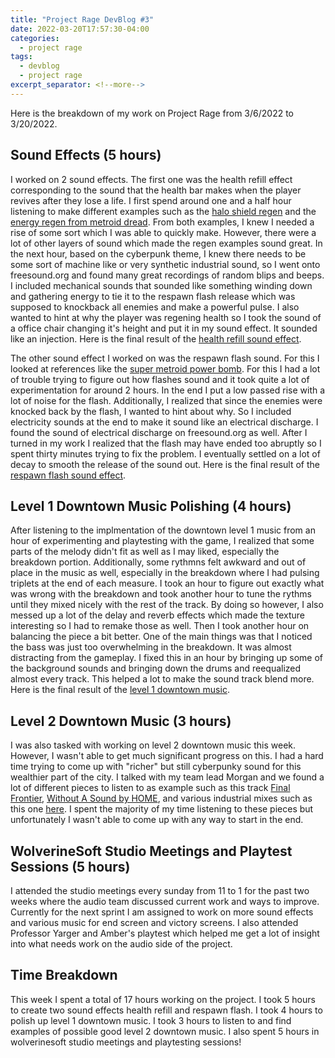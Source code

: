 ```yaml
---
title: "Project Rage DevBlog #3"
date: 2022-03-20T17:57:30-04:00
categories:
  - project rage
tags:
  - devblog
  - project rage
excerpt_separator: <!--more-->
---
```


Here is the breakdown of my work on Project Rage from 3/6/2022 to 3/20/2022.

## Sound Effects (5 hours)

I worked on 2 sound effects. The first one was the health refill effect corresponding to the sound that the health bar makes when the player revives after they lose a life. I first spend around one and a half hour listening to make different examples such as the [halo shield regen](https://www.youtube.com/watch?v=mTt2Rjpzpfc) and the [energy regen from metroid dread](https://youtu.be/7_YC7IW1zCU?t=2033). From both examples, I knew I needed a rise of some sort which I was able to quickly make. However, there were a lot of other layers of sound which made the regen examples sound great. In the next hour, based on the cyberpunk theme, I knew there needs to be some sort of machine like or very synthetic industrial sound, so I went onto freesound.org and found many great recordings of random blips and beeps. I included mechanical sounds that sounded like something winding down and gathering energy to tie it to the respawn flash release which was supposed to knockback all enemies and make a powerful pulse. I also wanted to hint at why the player was regening health so I took the sound of a office chair changing it's height and put it in my sound effect. It sounded like an injection. Here is the final result of the [health refill sound effect](https://studio.eecs.umich.edu/jira/secure/attachment/12084/HealthRefill.wav).

The other sound effect I worked on was the respawn flash sound. For this I looked at references like the [super metroid power bomb](https://www.youtube.com/watch?t=382&v=8gtgUrUR57E&feature=youtu.be). For this I had a lot of trouble trying to figure out how flashes sound and it took quite a lot of experimentation for around 2 hours. In the end I put a low passed rise with a lot of noise for the flash. Additionally, I realized that since the enemies were knocked back by the flash, I wanted to hint about why. So I included electricity sounds at the end to make it sound like an electrical discharge. I found the sound of electrical discharge on freesound.org as well. After I turned in my work I realized that the flash may have ended too abruptly so I spent thirty minutes trying to fix the problem. I eventually settled on a lot of decay to smooth the release of the sound out. Here is the final result of the [respawn flash sound effect](https://studio.eecs.umich.edu/jira/secure/attachment/12096/Respawn.wav).

## Level 1 Downtown Music Polishing (4 hours)

After listening to the implmentation of the downtown level 1 music from an hour of experimenting and playtesting with the game, I realized that some parts of the melody didn't fit as well as I may liked, especially the breakdown portion. Additionally, some rythmns felt awkward and out of place in the music as well, especially in the breakdown where I had pulsing triplets at the end of each measure. I took an hour to figure out exactly what was wrong with the breakdown and took another hour to tune the rythms until they mixed nicely with the rest of the track. By doing so however, I also messed up a lot of the delay and reverb effects which made the texture interesting so I had to remake those as well. Then I took another hour on balancing the piece a bit better. One of the main things was that I noticed the bass was just too overwhelming in the breakdown. It was almost distracting from the gameplay. I fixed this in an hour by bringing up some of the background sounds and bringing down the drums and reequalized almost every track. This helped a lot to make the sound track blend more. Here is the final result of the [level 1 downtown music](https://studio.eecs.umich.edu/jira/secure/attachment/12097/Going%20Neon.mp3).

## Level 2 Downtown Music (3 hours)

I was also tasked with working on level 2 downtown music this week. However, I wasn't able to get much significant progress on this. I had a hard time trying to come up with "richer" but still cyberpunky sound for this wealthier part of the city. I talked with my team lead Morgan and we found a lot of different pieces to listen to as example such as this track [Final Frontier](https://www.youtube.com/watch?v=cbSsxJK0fNI), [Without A Sound by HOME](https://www.youtube.com/watch?v=Jp0mdYBkzKU), and various industrial mixes such as this one [here](https://www.youtube.com/watch?v=b9fUdJdlExU). I spent the majority of my time listening to these pieces but unfortunately I wasn't able to come up with any way to start in the end.

## WolverineSoft Studio Meetings and Playtest Sessions (5 hours)

I attended the studio meetings every sunday from 11 to 1 for the past two weeks where the audio team discussed current work and ways to improve. Currently for the next sprint I am assigned to work on more sound effects and various music for end screen and victory screens. I also attended Professor Yarger and Amber's playtest which helped me get a lot of insight into what needs work on the audio side of the project. 

## Time Breakdown

This week I spent a total of 17 hours working on the project. I took 5 hours to create two sound effects health refill and respawn flash. I took 4 hours to polish up level 1 downtown music. I took 3 hours to listen to and find examples of possible good level 2 downtown music. I also spent 5 hours in wolverinesoft studio meetings and playtesting sessions!

